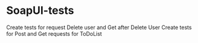 # SoapUI-tests
Create tests for request Delete user and Get after Delete User
Create tests for Post and Get requests for ToDoList
